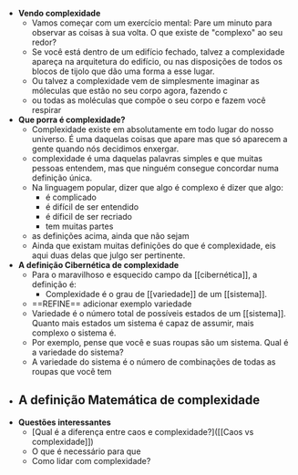 - **Vendo complexidade**
	- Vamos começar com um exercício mental: Pare um minuto para observar as coisas à sua volta. O que existe de "complexo" ao seu redor?
	- Se você está dentro de um edifício fechado, talvez a complexidade apareça na arquitetura do edifício, ou nas disposições de todos os blocos de tijolo que dão uma forma a esse lugar.
	- Ou talvez a complexidade vem de simplesmente imaginar as móleculas que estão no seu corpo agora, fazendo c
	- ou todas as moléculas que compõe o seu corpo e fazem você respirar
- **Que porra é complexidade?**
	- Complexidade existe em absolutamente em todo lugar do nosso universo. É uma daquelas coisas que apare mas que só aparecem a gente quando nós decidimos enxergar.
	- complexidade é uma daquelas palavras simples e que muitas pessoas entendem, mas que ninguém consegue concordar numa definição única.
	- Na linguagem popular, dizer que algo é complexo é dizer que algo:
		- é complicado
		- é difícil de ser entendido
		- é díficil de ser recriado
		- tem muitas partes
	- as definições acima, ainda que não sejam
	- Ainda que existam muitas definições do que é complexidade, eis aqui duas delas que julgo ser pertinente.
- **A definição Cibernética de complexidade**
	- Para o maravilhoso e esquecido campo da [[cibernética]], a definição é:
		- Complexidade é o grau de [[variedade]] de um [[sistema]].
	- ==REFINE== adicionar exemplo variedade
	- Variedade é o número total de possíveis estados de um [[sistema]]. Quanto mais estados um sistema é capaz de assumir, mais complexo o sistema é.
	- Por exemplo, pense que você e suas roupas são um sistema. Qual é a variedade do sistema?
	- A variedade do sistema é o número de combinações de todas as roupas que você tem
- **A definição Matemática de complexidade**
	-
- **Questões interessantes**
	- [Qual é a diferença entre caos e complexidade?]([[Caos vs complexidade]])
	- O que é necessário para que
	- Como lidar com complexidade?